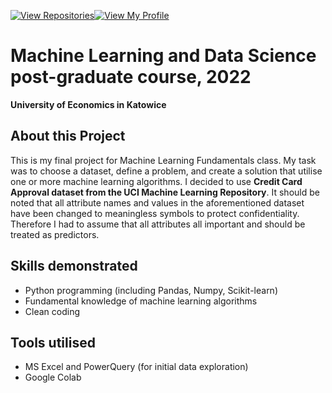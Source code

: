 [![View Repositories](https://img.shields.io/badge/View-My_Repositories-blue?logo=GitHub)](https://github.com/jarsonX?tab=repositories)[![View My Profile](https://img.shields.io/badge/View-My_Profile-green?logo=GitHub)](https://github.com/jarsonX) 

# Machine Learning and Data Science post-graduate course, 2022
**University of Economics in Katowice**

## About this Project
This is my final project for Machine Learning Fundamentals class. My task was to choose a dataset, define a problem, and create a solution that utilise one or more machine learning algorithms. I decided to use **Credit Card Approval dataset from the UCI Machine Learning Repository**. It should be noted that all attribute names and values in the aforementioned dataset have been changed to meaningless symbols to protect confidentiality. Therefore I had to assume that all attributes all important and should be treated as predictors.

## Skills demonstrated
- Python programming (including Pandas, Numpy, Scikit-learn)
- Fundamental knowledge of machine learning algorithms
- Clean coding

## Tools utilised
- MS Excel and PowerQuery (for initial data exploration)
- Google Colab
